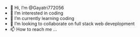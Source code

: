 - 👋 Hi, I’m @Gayatri772056
- 👀 I’m interested in coding
- 🌱 I’m currently learning coding
- 💞️ I’m looking to collaborate on full stack web deveplopment
- 📫 How to reach me ...

<!---
Gayatri772056/Gayatri772056 is a ✨ special ✨ repository because its `README.md` (this file) appears on your GitHub profile.
You can click the Preview link to take a look at your changes.
--->
